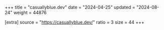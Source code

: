 +++
title = "casuallyblue.dev"
date = "2024-04-25"
updated = "2024-08-24"
weight = 44876

[extra]
source = "https://casuallyblue.dev/"
ratio = 3
size = 44
+++
